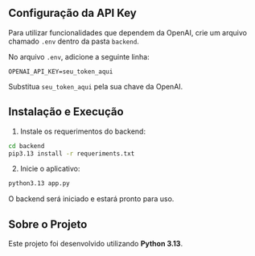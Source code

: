 
## Configuração da API Key

Para utilizar funcionalidades que dependem da OpenAI, crie um arquivo chamado `.env` dentro da pasta `backend`.

No arquivo `.env`, adicione a seguinte linha:

```env
OPENAI_API_KEY=seu_token_aqui
```

Substitua `seu_token_aqui` pela sua chave da OpenAI.

## Instalação e Execução

1. Instale os requerimentos do backend:

```bash
cd backend
pip3.13 install -r requeriments.txt
```

2. Inicie o aplicativo:

```bash
python3.13 app.py
```

O backend será iniciado e estará pronto para uso.

## Sobre o Projeto

Este projeto foi desenvolvido utilizando **Python 3.13**.
